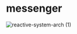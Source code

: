 # messenger

![reactive-system-arch (1)](https://github.com/user-attachments/assets/61c2e3ca-8ff3-441a-be32-9cb491ec243b)
